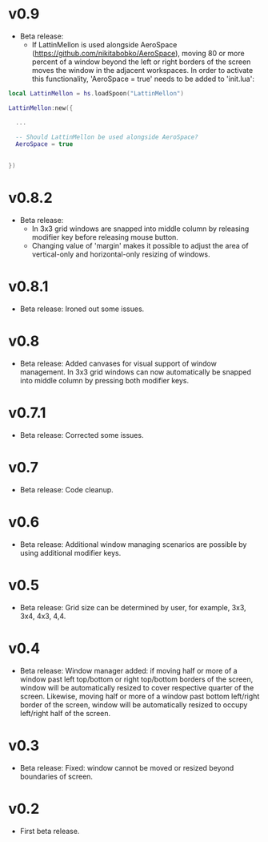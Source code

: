 # v0.9

* Beta release:
  - If LattinMellon is used alongside AeroSpace (https://github.com/nikitabobko/AeroSpace), moving 80 or more percent of a window beyond the left or right borders of the screen moves the window in the adjacent workspaces. In order to activate this functionality, 'AeroSpace = true' needs to be added to 'init.lua':

```lua
local LattinMellon = hs.loadSpoon("LattinMellon")

LattinMellon:new({

  ...

  -- Should LattinMellon be used alongside AeroSpace?
  AeroSpace = true


})
```

# v0.8.2

* Beta release:
  - In 3x3 grid windows are snapped into middle column by releasing modifier key before releasing mouse button.
  - Changing value of 'margin' makes it possible to adjust the area of vertical-only and horizontal-only resizing of windows.

# v0.8.1

* Beta release:
  Ironed out some issues.

# v0.8

* Beta release:
  Added canvases for visual support of window management. In 3x3 grid windows can now automatically be snapped into middle column by pressing both modifier keys.

# v0.7.1

* Beta release:
  Corrected some issues.

# v0.7

* Beta release:
  Code cleanup.

# v0.6

* Beta release:
  Additional window managing scenarios are possible by using additional modifier keys.

# v0.5

* Beta release:
  Grid size can be determined by user, for example, 3x3, 3x4, 4x3, 4,4.

# v0.4

* Beta release: 
Window manager added: if moving half or more of a window past left top/bottom or right top/bottom borders of the screen, window will be automatically resized to cover respective quarter of the screen. Likewise, moving half or more of a window past bottom left/right border of the screen, window will be automatically resized to occupy left/right half of the screen.


# v0.3

* Beta release: 
  Fixed: window cannot be moved or resized beyond boundaries of screen.

# v0.2

* First beta release.
